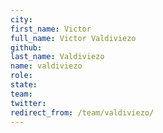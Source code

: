 ```yaml
---
city: 
first_name: Victor
full_name: Victor Valdiviezo
github: 
last_name: Valdiviezo
name: valdiviezo
role: 
state: 
team: 
twitter: 
redirect_from: /team/valdiviezo/
---
```

